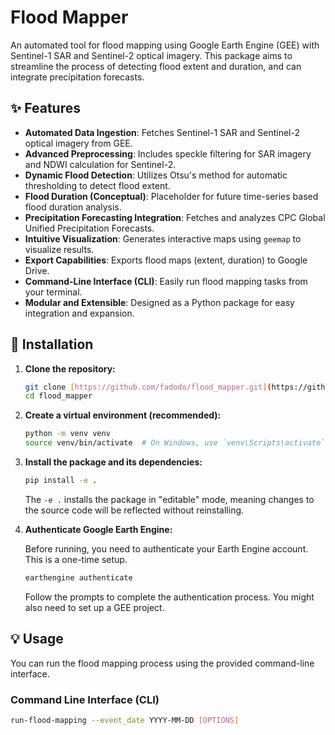 # Flood Mapper

An automated tool for flood mapping using Google Earth Engine (GEE) with Sentinel-1 SAR and Sentinel-2 optical imagery. This package aims to streamline the process of detecting flood extent and duration, and can integrate precipitation forecasts.

## ✨ Features

-   **Automated Data Ingestion**: Fetches Sentinel-1 SAR and Sentinel-2 optical imagery from GEE.
-   **Advanced Preprocessing**: Includes speckle filtering for SAR imagery and NDWI calculation for Sentinel-2.
-   **Dynamic Flood Detection**: Utilizes Otsu's method for automatic thresholding to detect flood extent.
-   **Flood Duration (Conceptual)**: Placeholder for future time-series based flood duration analysis.
-   **Precipitation Forecasting Integration**: Fetches and analyzes CPC Global Unified Precipitation Forecasts.
-   **Intuitive Visualization**: Generates interactive maps using `geemap` to visualize results.
-   **Export Capabilities**: Exports flood maps (extent, duration) to Google Drive.
-   **Command-Line Interface (CLI)**: Easily run flood mapping tasks from your terminal.
-   **Modular and Extensible**: Designed as a Python package for easy integration and expansion.

## 🚀 Installation

1.  **Clone the repository:**

    ```bash
    git clone [https://github.com/fadodo/flood_mapper.git](https://github.com/fadodo/flood_mapper.git)
    cd flood_mapper
    ```

2.  **Create a virtual environment (recommended):**

    ```bash
    python -m venv venv
    source venv/bin/activate  # On Windows, use `venv\Scripts\activate`
    ```

3.  **Install the package and its dependencies:**

    ```bash
    pip install -e .
    ```
    The `-e .` installs the package in "editable" mode, meaning changes to the source code will be reflected without reinstalling.

4.  **Authenticate Google Earth Engine:**

    Before running, you need to authenticate your Earth Engine account. This is a one-time setup.

    ```bash
    earthengine authenticate
    ```
    Follow the prompts to complete the authentication process. You might also need to set up a GEE project.

## 💡 Usage

You can run the flood mapping process using the provided command-line interface.

### Command Line Interface (CLI)

```bash
run-flood-mapping --event_date YYYY-MM-DD [OPTIONS]